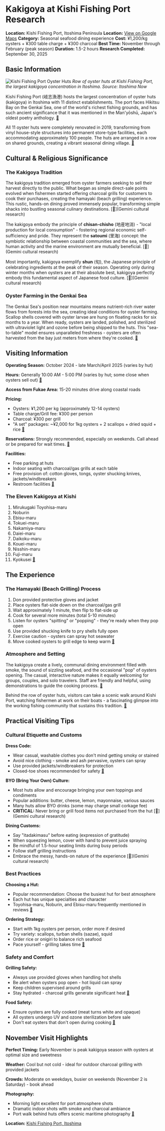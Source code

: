 # Kakigoya at Kishi Fishing Port Research

**Location:** Kishi Fishing Port, Itoshima Peninsula
**Location:** [View on Google Maps](https://maps.google.com/maps?q=33.5742228,130.1200825)
**Category:** Seasonal seafood dining experience
**Cost:** ¥1,200/kg oysters + ¥300 table charge + ¥300 charcoal
**Best Time:** November through February (peak season)
**Duration:** 1.5-2 hours
**Research Completed:** September 30, 2025

## Basic Information

![Kishi Fishing Port Oyster Huts](https://itoshima-now.com/wp-content/uploads/2021/12/itn_uotabi-tour02_2021-WEB-006.jpg)
*Row of oyster huts at Kishi Fishing Port, the largest kakigoya concentration in Itoshima. Source: Itoshima Now*

Kishi Fishing Port (岐志漁港) hosts the largest concentration of oyster huts (kakigoya) in Itoshima with 11 distinct establishments. The port faces Hikitsu Bay on the Genkai Sea, one of the world's richest fishing grounds, and has such ancient significance that it was mentioned in the Man'yōshū, Japan's oldest poetry anthology. [🔗](https://itoshima-now.com/en/uotabi02/)

All 11 oyster huts were completely renovated in 2019, transforming from vinyl house-style structures into permanent store-type facilities, each accommodating approximately 100 people. The huts are arranged in a row on shared grounds, creating a vibrant seasonal dining village. [🔗](https://www.fukuoka-now.com/en/itoshima-kakigoya-oyster-hut-guide/)

## Cultural & Religious Significance

### The Kakigoya Tradition

The kakigoya tradition emerged from oyster farmers seeking to sell their harvest directly to the public. What began as simple direct-sale points evolved when fishermen started offering charcoal grills for customers to cook their purchases, creating the hamayaki (beach grilling) experience. This rustic, hands-on dining proved immensely popular, transforming simple shacks into bustling seasonal culinary destinations. [🔗](Gemini cultural research)

The kakigoya embody the principle of **chisan-chisho** (地産地消) - "local production for local consumption" - fostering regional economic self-sufficiency and pride. They represent the **satoumi** (里海) concept: the symbiotic relationship between coastal communities and the sea, where human activity and the marine environment are mutually beneficial. [🔗](Gemini cultural research)

Most importantly, kakigoya exemplify **shun** (旬), the Japanese principle of celebrating ingredients at the peak of their season. Operating only during winter months when oysters are at their absolute best, kakigoya perfectly embody this fundamental aspect of Japanese food culture. [🔗](Gemini cultural research)

### Oyster Farming in the Genkai Sea

The Genkai Sea's position near mountains means nutrient-rich river water flows from forests into the sea, creating ideal conditions for oyster farming. Scallop shells covered with oyster larvae are hung on floating racks for six months to a year. When ready, oysters are landed, polished, and sterilized with ultraviolet light and ozone before being shipped to the huts. This "sea-to-table" model ensures unparalleled freshness - oysters are often harvested from the bay just meters from where they're cooked. [🔗](https://itoshima-now.com/en/uotabi03/)

## Visiting Information

**Operating Season:** October 2024 - late March/April 2025 (varies by hut)

**Hours:** Generally 10:00 AM - 5:00 PM (varies by hut; some close when oysters sell out) [🔗](https://www.crossroadfukuoka.jp/en/spot/10573)

**Access from Fukae Area:** 15-20 minutes drive along coastal roads

**Pricing:**
- Oysters: ¥1,200 per kg (approximately 12-14 oysters)
- Table charge/Grill fee: ¥300 per person
- Charcoal: ¥300 per grill
- "A set" packages: ~¥2,000 for 1kg oysters + 2 scallops + dried squid + rice [🔗](https://www.fukuoka-now.com/en/itoshima-kakigoya-oyster-hut-guide/)

**Reservations:** Strongly recommended, especially on weekends. Call ahead or be prepared for wait times. [🔗](https://www.fukuoka-now.com/en/itoshima-kakigoya-oyster-hut-guide/)

**Facilities:**
- Free parking at huts
- Indoor seating with charcoal/gas grills at each table
- Free provision of: cotton gloves, tongs, oyster shucking knives, jackets/windbreakers
- Restroom facilities [🔗](https://www.fukuoka-now.com/en/itoshima-kakigoya-oyster-hut-guide/)

### The Eleven Kakigoya at Kishi

1. Mirukugaki Toyohisa-maru
2. Noburin
3. Ebisu-maru
4. Tokuei-maru
5. Nakamiya-maru
6. Daiei-maru
7. Daikoku-maru
8. Kouei-maru
9. Nisshin-maru
10. Fuji-maru
11. Kyokusei [🔗](https://www.fukuoka-now.com/en/itoshima-kakigoya-oyster-hut-guide/)

## The Experience

### The Hamayaki (Beach Grilling) Process

1. Don provided protective gloves and jacket
2. Place oysters flat-side down on the charcoal/gas grill
3. Wait approximately 1 minute, then flip to flat-side up
4. Cook for several more minutes (total 5-10 minutes)
5. Listen for oysters "spitting" or "popping" - they're ready when they pop open
6. Use provided shucking knife to pry shells fully open
7. Exercise caution - oysters can spray hot seawater
8. Move cooked oysters to grill edge to keep warm [🔗](https://www.fukuoka-now.com/en/itoshima-kakigoya-oyster-hut-guide/)

### Atmosphere and Setting

The kakigoya create a lively, communal dining environment filled with smoke, the sound of sizzling seafood, and the occasional "pop" of oysters opening. The casual, interactive nature makes it equally welcoming for groups, couples, and solo travelers. Staff are friendly and helpful, using demonstrations to guide the cooking process. [🔗](https://buddhaexplores.com/2016/02/24/itoshima-kakigoya-oyster-hut-roam-review/)

Behind the row of oyster huts, visitors can take a scenic walk around Kishi Port, watching fishermen at work on their boats - a fascinating glimpse into the working fishing community that sustains this tradition. [🔗](https://www.fukuoka-now.com/en/itoshima-kakigoya-oyster-hut-guide/)

## Practical Visiting Tips

### Cultural Etiquette and Customs

**Dress Code:**
- Wear casual, washable clothes you don't mind getting smoky or stained
- Avoid nice clothing - smoke and ash pervasive, oysters can spray
- Use provided jackets/windbreakers for protection
- Closed-toe shoes recommended for safety [🔗](https://www.fukuoka-now.com/en/itoshima-kakigoya-oyster-hut-guide/)

**BYO (Bring Your Own) Culture:**
- Most huts allow and encourage bringing your own toppings and condiments
- Popular additions: butter, cheese, lemon, mayonnaise, various sauces
- Many huts allow BYO drinks (some may charge small corkage fee)
- **CRITICAL:** Never bring or grill food items not purchased from the hut [🔗](Gemini cultural research)

**Dining Customs:**
- Say "itadakimasu" before eating (expression of gratitude)
- When squeezing lemon, cover with hand to prevent juice spraying
- Be mindful of 1.5-hour seating limits during busy periods
- Follow staff grilling instructions
- Embrace the messy, hands-on nature of the experience [🔗](Gemini cultural research)

### Best Practices

**Choosing a Hut:**
- Popular recommendation: Choose the busiest hut for best atmosphere
- Each hut has unique specialties and character
- Toyohisa-maru, Noburin, and Ebisu-maru frequently mentioned in reviews [🔗](https://www.fukuoka-now.com/en/itoshima-kakigoya-oyster-hut-guide/)

**Ordering Strategy:**
- Start with 1kg oysters per person, order more if desired
- Try variety: scallops, turban shells (sazae), squid
- Order rice or onigiri to balance rich seafood
- Pace yourself - grilling takes time [🔗](https://buddhaexplores.com/2016/02/24/itoshima-kakigoya-oyster-hut-roam-review/)

### Safety and Comfort

**Grilling Safety:**
- Always use provided gloves when handling hot shells
- Be alert when oysters pop open - hot liquid can spray
- Keep children supervised around grills
- Stay hydrated - charcoal grills generate significant heat [🔗](https://www.fukuoka-now.com/en/itoshima-kakigoya-oyster-hut-guide/)

**Food Safety:**
- Ensure oysters are fully cooked (meat turns white and opaque)
- All oysters undergo UV and ozone sterilization before sale
- Don't eat oysters that don't open during cooking [🔗](https://itoshima-now.com/en/uotabi03/)

## November Visit Highlights

**Perfect Timing:** Early November is peak kakigoya season with oysters at optimal size and sweetness

**Weather:** Cool but not cold - ideal for outdoor charcoal grilling with provided jackets

**Crowds:** Moderate on weekdays, busier on weekends (November 2 is Saturday) - book ahead

**Photography:**
- Morning light excellent for port atmosphere shots
- Dramatic indoor shots with smoke and charcoal ambiance
- Port walk behind huts offers scenic maritime photography [🔗](https://itoshima-now.com/en/uotabi02/)

**Location:** [Kishi Fishing Port, Itoshima](https://www.google.com/maps/search/?api=1&query=岐志漁港%20糸島市)
